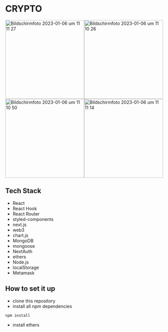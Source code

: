 # CRYPTO

<img width="250" alt="Bildschirmfoto 2023-01-06 um 11 11 27" src="https://user-images.githubusercontent.com/110241401/210996313-6ce3a688-7828-4367-92ba-45c5a7da6dae.png"><img width="250" alt="Bildschirmfoto 2023-01-06 um 11 10 26" src="https://user-images.githubusercontent.com/110241401/210996410-498cd3ab-86f7-449a-aad7-89b84795bcd2.png"><img width="250" alt="Bildschirmfoto 2023-01-06 um 11 10 50" src="https://user-images.githubusercontent.com/110241401/210997885-7a757791-5bee-4b2f-ac04-b34692c02b3f.png"><img width="250" alt="Bildschirmfoto 2023-01-06 um 11 11 14" src="https://user-images.githubusercontent.com/110241401/210997976-844fe9fa-b91c-4652-a7dc-99f4d63fcaf5.png">

## Tech Stack

- React
- React Hook
- React Router
- styled-components
- next.js
- web3
- chart.js
- MongoDB
- mongoose
- NextAuth
- ethers
- Node.js
- localStorage
- Metamask

## How to set it up

- clone this repository
- install all npm dependencies

```
npm install
```

- install ethers
